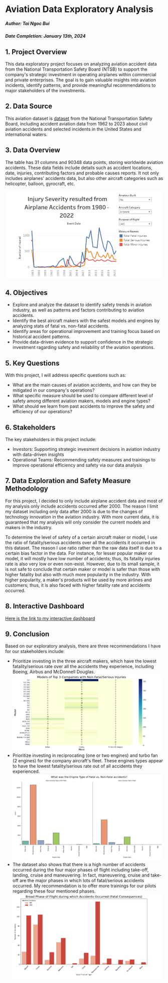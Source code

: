 # Aviation Data Exploratory Analysis

##### Author: Tai Ngoc Bui
##### Date Completion: January 13th, 2024

## 1. Project Overview

This data exploratory project focuses on analyzing aviation accident data from the National Transportation Safety Board (NTSB) to support the company's strategic investment in operating airplanes within commercial and private enterprises. The goal is to gain valuable insights into aviation incidents, identify patterns, and provide meaningful recommendations to major stakeholders of the investments.

## 2. Data Source

This aviation dataset is [dataset](https://www.kaggle.com/datasets/khsamaha/aviation-accident-database-synopses) from the National Transportation Safety Board, including accident aviation data from 1962 to 2023 about civil aviation accidents and selected incidents in the United States and international waters.

## 3. Data Overview

The table has 31 columns and 90348 data points, storing worldwide aviation accidents. These data fields include  details such as accident locations, date, injuries, contributing factors and probable causes reports. It not only includes airplanes' accidents data, but also other aircraft categories such as helicopter, balloon, gyrocraft, etc. 

![Overview](https://github.com/taingocbui/dsc-phase-1-project-v3/blob/master/photos/5.png)

## 4. Objectives
* Explore and analyze the dataset to identify safety trends in aviation industry, as well as patterns and factors contributing to aviation accidents.
* Identify the best aircraft makers with the safest models and engines by analyzing stats of fatal vs. non-fatal accidents.
* Identify areas for operational improvement and training focus based on historical accident patterns.
* Provide data-driven evidence to support confidence in the strategic investment ragarding safety and reliability of the aviation operations.

## 5. Key Questions

With this project, I will address specific questions such as:
* What are the main causes of aviation accidents, and how can they be mitigated in our company's operations?
* What specific measure should be used to compare different level of safety among different aviation makers, models and engine types?
* What should we learn from past accidents to improve the safety and efficiency of our operations?

## 6. Stakeholders

The key stakeholders in this project include:
* Investors: Supporting strategic invesment decisions in aviation industry with data-driven insights
* Operational Teams: Recommending safety measures and trainings to improve operational efficiency and safety via our data analysis

## 7. Data Exploration and Safety Measure Methodology

For this project, I decided to only include airplane accident data and most of my analysis only include accidents occurred after 2000. The reason I limit my dataset including only data after 2000 is due to the changes of technology innovation in the aviation industry. With more current data, it is guaranteed that my analysis will only consider the current models and makers in the industry.

To determine the level of safety of a certain aircraft maker or model, I use the ratio of fatality/serious accidents over all the accidents it occurred in this dataset. The reason I use ratio rather than the raw data itself is due to a certain bias factor in the data. For instance, for lesser popular maker or model, it will mostly have low number of accidents; thus, its fatality injuries rate is also very low or even non-exist. However, due to its small sample, it is not safe to conclude that certain maker or model is safer than those with higher fatality but also with much more popularity in the industry. With higher popularity, a maker's products will be used by more airlines and customers; thus, it is also faced with higher fatality rate and accidents occurred.

## 8. Interactive Dashboard 

[Here is the link to my interactive dashboard](https://public.tableau.com/app/profile/tai.bui3832/viz/AviationAnalysis_17046894590710/Story1)

## 9. Conclusion

Based on our exploratory analysis, there are three recommendations I have for our stakeholders include:
* Prioritize investing in the three aircraft makers, which have the lowest fatality/serious rate over all the accidents they experience, including Boeing, Airbus and McDonnell Douglas.
![Heatmap](https://github.com/taingocbui/dsc-phase-1-project-v3/blob/master/photos/1.png)
* Prioritize investing in reciprocating (one or two engines) and turbo fan (2 engines) for the company aircraft's fleet. These engines types appear to have the lowest fatality/serious rate out of all accidents they experienced.
![Engine](https://github.com/taingocbui/dsc-phase-1-project-v3/blob/master/photos/2.png)
* The dataset also shows that there is a high number of accidents occurred during the four major phases of flight including take-off, landing, cruise and maneuvering. In fact, maneuvering, cruise and take-off are the major phases in which lots of fatal/serious accidents occurred. My recommendation is to offer more trainings for our pilots regarding these four mentioned phases.
![Phases](https://github.com/taingocbui/dsc-phase-1-project-v3/blob/master/photos/3.png)




